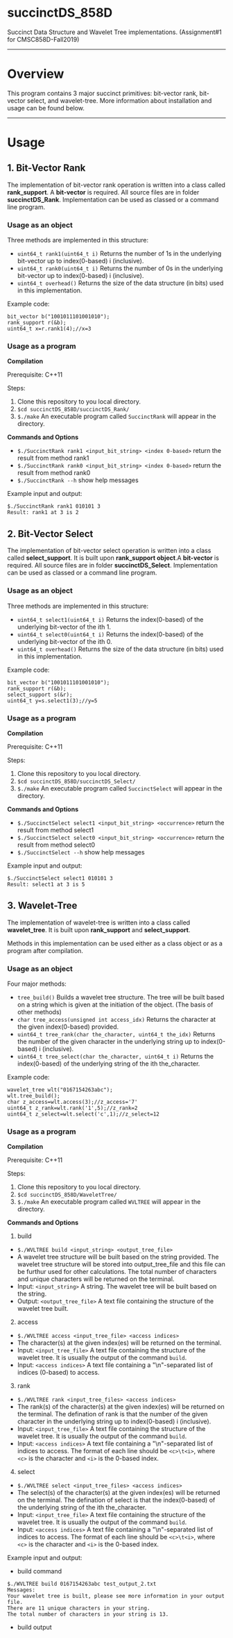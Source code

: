 # succinctDS_858D
Succinct Data Structure and Wavelet Tree implementations. (Assignment#1 for CMSC858D-Fall2019)

----------------------------
# Overview
This program contains 3 major succinct primitives: bit-vector rank, bit-vector select, and wavelet-tree. More information about installation and usage can be found below.

----------------------------
# Usage
## 1. Bit-Vector Rank
The implementation of bit-vector rank operation is written into a class called **rank_support**. A **bit-vector** is required. All source files are in folder **succinctDS_Rank**. Implementation can be used as classed or a command line program.

### Usage as an object
Three methods are implemented in this structure:
- `uint64_t rank1(uint64_t i)` Returns the number of 1s in the underlying bit-vector up to index(0-based) i (inclusive).
- `uint64_t rank0(uint64_t i)` Returns the number of 0s in the underlying bit-vector up to index(0-based) i (inclusive).
- `uint64_t overhead()` Returns the size of the data structure (in bits) used in this implementation.

Example code:
```
bit_vector b("1001011101001010");
rank_support r(&b);
uint64_t x=r.rank1(4);//x=3
```

### Usage as a program
**Compilation**

Prerequisite: C++11

Steps:
1. Clone this repository to you local directory.
2. `$cd succinctDS_858D/succinctDS_Rank/`
3. `$./make` An executable program called `SuccinctRank` will appear in the directory.

**Commands and Options**
- `$./SuccinctRank rank1 <input_bit_string> <index 0-based>`   return the result from method rank1
- `$./SuccinctRank rank0 <input_bit_string> <index 0-based>`   return the result from method rank0
- `$./SuccinctRank --h`   show help messages

Example input and output:
```
$./SuccinctRank rank1 010101 3
Result:	rank1 at 3 is 2
```

## 2. Bit-Vector Select
The implementation of bit-vector select operation is written into a class called **select_support**. It is built upon **rank_support object**.A **bit-vector** is required. All source files are in folder **succinctDS_Select**. Implementation can be used as classed or a command line program.

### Usage as an object

Three methods are implemented in this structure:
- `uint64_t select1(uint64_t i)` Returns the index(0-based) of the underlying bit-vector of the ith 1.
- `uint64_t select0(uint64_t i)` Returns the index(0-based) of the underlying bit-vector of the ith 0.
- `uint64_t overhead()` Returns the size of the data structure (in bits) used in this implementation.

Example code:
```
bit_vector b("1001011101001010");
rank_support r(&b);
select_support s(&r);
uint64_t y=s.select1(3);//y=5
```

### Usage as a program
**Compilation**

Prerequisite: C++11

Steps:
1. Clone this repository to you local directory.
2. `$cd succinctDS_858D/succinctDS_Select/`
3. `$./make` An executable program called `SuccinctSelect` will appear in the directory.

**Commands and Options**
- `$./SuccinctSelect select1 <input_bit_string> <occurrence>`   return the result from method select1
- `$./SuccinctSelect select0 <input_bit_string> <occurrence>`   return the result from method select0
- `$./SuccinctSelect --h`   show help messages

Example input and output:
```
$./SuccinctSelect select1 010101 3
Result:	select1 at 3 is 5
```

## 3. Wavelet-Tree
The implementation of wavelet-tree is written into a class called **wavelet_tree**. It is built upon **rank_support** and **select_support**.

Methods in this implementation can be used either as a class object or as a program after compilation.

### Usage as an object

Four major methods:
- `tree_build()` Builds a wavelet tree structure. The tree will be built based on a string which is given at the initiation of the object. (The basis of other methods)
- `char tree_access(unsigned int access_idx)` Returns the character at the given index(0-based) provided.
- `uint64_t tree_rank(char the_character, uint64_t the_idx)` Returns the number of the given character in the underlying string up to index(0-based) i (inclusive).
- `uint64_t tree_select(char the_character, uint64_t i)` Returns the index(0-based) of the underlying string of the ith the_character.

Example code:
```
wavelet_tree wlt("0167154263abc");
wlt.tree_build();
char z_access=wlt.access(3);//z_access='7'
uint64_t z_rank=wlt.rank('1',5);//z_rank=2
uint64_t z_select=wlt.select('c',1);//z_select=12
```

### Usage as a program
**Compilation**

Prerequisite: C++11

Steps:
1. Clone this repository to you local directory.
2. `$cd succinctDS_858D/WaveletTree/`
3. `$./make` An executable program called `WVLTREE` will appear in the directory.

**Commands and Options**
1. build
  - `$./WVLTREE build <input_string> <output_tree_file>` 
  - A wavelet tree structure will be built based on the string provided. The wavelet tree structure will be stored into output_tree_file and this file can be furthur used for other calculations. The total number of characters and unique characters will be returned on the terminal.
  - Input: `<input_string>` A string. The wavelet tree will be built based on the string.
  - Output: `<output_tree_file>` A text file containing the structure of the wavelet tree built.
2. access
  - `$./WVLTREE access <input_tree_file> <access indices>` 
  - The character(s) at the given index(es) will be returned on the terminal.
  - Input: `<input_tree_file>` A text file containing the structure of the wavelet tree. It is usually the output of the command `build`.
  - Input: `<access indices>` A text file containing a "\n"-separated list of indices (0-based) to access.
3. rank
  - `$./WVLTREE rank <input_tree_files> <access indices>`
  - The rank(s) of the character(s) at the given index(es) will be returned on the terminal. The defination of rank is that the number of the given character in the underlying string up to index(0-based) i (inclusive).
  - Input: `<input_tree_file>` A text file containing the structure of the wavelet tree. It is usually the output of the command `build`.
  - Input: `<access indices>` A text file containing a "\n"-separated list of indices to access. The format of each line should be `<c>\t<i>`, where `<c>` is the character and `<i>` is the 0-based index.
4. select
  - `$./WVLTREE select <input_tree_files> <access indices>`
  - The select(s) of the character(s) at the given index(es) will be returned on the terminal. The defination of select is that the index(0-based) of the underlying string of the ith the_character.
  - Input: `<input_tree_file>` A text file containing the structure of the wavelet tree. It is usually the output of the command `build`.
  - Input: `<access indices>` A text file containing a "\n"-separated list of indices to access. The format of each line should be `<c>\t<i>`, where `<c>` is the character and `<i>` is the 0-based index.

Example input and output:

- build command
```
$./WVLTREE build 0167154263abc test_output_2.txt
Messages:
Your wavelet tree is built, please see more information in your output file.
There are 11 unique characters in your string.
The total number of characters in your string is 13.
```
- build output
```

```
